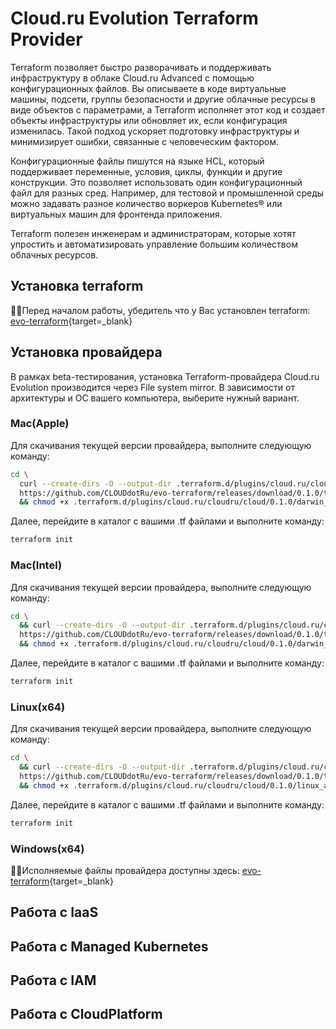 # Cloud.ru Evolution Terraform Provider
Terraform позволяет быстро разворачивать и поддерживать инфраструктуру в облаке Cloud.ru Advanced с помощью конфигурационных файлов. Вы описываете в коде виртуальные машины, подсети, группы безопасности и другие облачные ресурсы в виде объектов с параметрами, а Terraform исполняет этот код и создает объекты инфраструктуры или обновляет их, если конфигурация изменилась. Такой подход ускоряет подготовку инфраструктуры и минимизирует ошибки, связанные с человеческим фактором.

Конфигурационные файлы пишутся на языке HCL, который поддерживает переменные, условия, циклы, функции и другие конструкции. Это позволяет использовать один конфигурационный файл для разных сред. Например, для тестовой и промышленной среды можно задавать разное количество воркеров Kubernetes® или виртуальных машин для фронтенда приложения.

Terraform полезен инженерам и администраторам, которые хотят упростить и автоматизировать управление большим количеством облачных ресурсов.

## Установка terraform

☝🏻Перед началом работы, убедитель что у Вас установлен terraform: [evo-terraform](https://developer.hashicorp.com/terraform/tutorials/aws-get-started/install-cli){target=_blank} 

## Установка провайдера

В рамках beta-тестирования, установка Terraform-провайдера Cloud.ru Evolution производится через File system mirror. В зависимости от архитектуры и ОС вашего компьютера, выберите нужный вариант.

### Mac(Apple)

Для скачивания текущей версии провайдера, выполните следующую команду:

``` bash
cd \
  curl --create-dirs -O --output-dir .terraform.d/plugins/cloud.ru/cloudru/cloud/0.1.0/darwin_arm64 \
  https://github.com/CLOUDdotRu/evo-terraform/releases/download/0.1.0/terraform-provider-cloud_0.1.0_darwin_arm64 \
  && chmod +x .terraform.d/plugins/cloud.ru/cloudru/cloud/0.1.0/darwin_arm64/terraform-provider-cloud_0.1.0_darwin_arm64
```

Далее, перейдите в каталог с вашими .tf файлами и выполните команду:

``` bash
terraform init
```

### Mac(Intel)

Для скачивания текущей версии провайдера, выполните следующую команду:

``` bash
cd \  
  && curl --create-dirs -O --output-dir .terraform.d/plugins/cloud.ru/cloudru/cloud/0.1.0/darwin_amd64 \
  https://github.com/CLOUDdotRu/evo-terraform/releases/download/0.1.0/terraform-provider-cloud_0.1.0_darwin_amd64 \
  && chmod +x .terraform.d/plugins/cloud.ru/cloudru/cloud/0.1.0/darwin_amd64/terraform-provider-cloud_0.1.0_darwin_amd64
```

Далее, перейдите в каталог с вашими .tf файлами и выполните команду:

``` bash
terraform init
```

### Linux(x64)

Для скачивания текущей версии провайдера, выполните следующую команду:

``` bash
cd \
  && curl --create-dirs -O --output-dir .terraform.d/plugins/cloud.ru/cloudru/cloud/0.1.0/linux_amd64 \
  https://github.com/CLOUDdotRu/evo-terraform/releases/download/0.1.0/terraform-provider-cloud_0.1.0_linux_amd64 \
  && chmod +x .terraform.d/plugins/cloud.ru/cloudru/cloud/0.1.0/linux_amd64/terraform-provider-cloud_0.1.0_linux_amd64
```

Далее, перейдите в каталог с вашими .tf файлами и выполните команду:

``` bash
terraform init
```

### Windows(x64)



☝🏻Исполняемые файлы провайдера доступны здесь: [evo-terraform](https://github.com/CLOUDdotRu/evo-terraform/releases){target=_blank} 

## Работа с IaaS



## Работа с Managed Kubernetes



## Работа с IAM



## Работа с CloudPlatform

